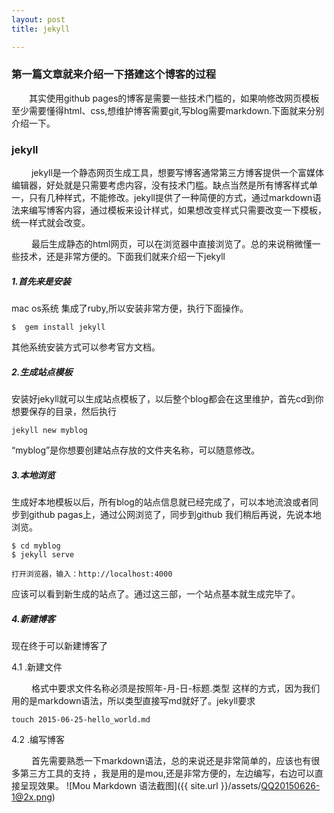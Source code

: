 ```yaml
---
layout: post
title: jekyll

---
```


### 第一篇文章就来介绍一下搭建这个博客的过程

&emsp;&emsp;其实使用github pages的博客是需要一些技术门槛的，如果响修改网页模板至少需要懂得html、css,想维护博客需要git,写blog需要markdown.下面就来分别介绍一下。

### jekyll

&emsp;&emsp; jekyll是一个静态网页生成工具，想要写博客通常第三方博客提供一个富媒体编辑器，好处就是只需要考虑内容，没有技术门槛。缺点当然是所有博客样式单一，只有几种样式，不能修改。jekyll提供了一种简便的方式，通过markdown语法来编写博客内容，通过模板来设计样式，如果想改变样式只需要改变一下模板，统一样式就会改变。

&emsp;&emsp; 最后生成静态的html网页，可以在浏览器中直接浏览了。总的来说稍微懂一些技术，还是非常方便的。下面我们就来介绍一下jekyll

##### 1.首先来是安装

mac os系统 集成了ruby,所以安装非常方便，执行下面操作。

	$  gem install jekyll

其他系统安装方式可以参考官方文档。

#####  2.生成站点模板

安装好jekyll就可以生成站点模板了，以后整个blog都会在这里维护，首先cd到你想要保存的目录，然后执行

	jekyll new myblog
	
“myblog”是你想要创建站点存放的文件夹名称，可以随意修改。

##### 3.本地浏览

生成好本地模板以后，所有blog的站点信息就已经完成了，可以本地流浪或者同步到github pagas上，通过公网浏览了，同步到github 我们稍后再说，先说本地浏览。

	$ cd myblog
	$ jekyll serve
	
	打开浏览器，输入：http://localhost:4000  
	
应该可以看到新生成的站点了。通过这三部，一个站点基本就生成完毕了。

##### 4.新建博客

现在终于可以新建博客了

 4.1 .新建文件

&emsp;&emsp; 格式中要求文件名称必须是按照年-月-日-标题.类型 这样的方式，因为我们用的是markdown语法，所以类型直接写md就好了。jekyll要求

	touch 2015-06-25-hello_world.md
	
	
 4.2 .编写博客

&emsp;&emsp; 首先需要熟悉一下markdown语法，总的来说还是非常简单的，应该也有很多第三方工具的支持 ，我是用的是mou,还是非常方便的，左边编写，右边可以直接呈现效果。
![Mou Markdown 语法截图]({{ site.url }}/assets/QQ20150626-1@2x.png)

